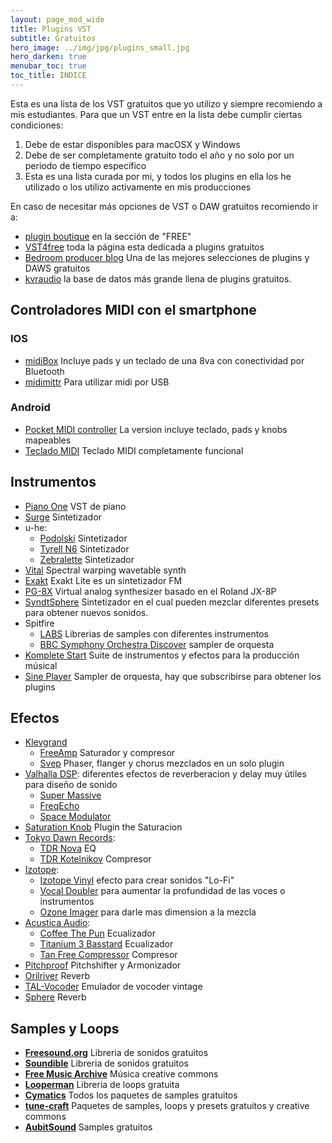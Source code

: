 ```yaml
---
layout: page_mod_wide
title: Plugins VST
subtitle: Gratuitos
hero_image: ../img/jpg/plugins_small.jpg
hero_darken: true
menubar_toc: true
toc_title: INDICE
---
```


Esta es una lista de los VST gratuitos que yo utilizo y siempre recomiendo a mis estudiantes.
Para que un VST entre en la lista debe cumplir ciertas condiciones:

1. Debe de estar disponibles para macOSX y Windows
2. Debe de ser completamente gratuito todo el año y no solo por un periodo de tiempo específico
3. Esta es una lista curada por mi, y todos los plugins en ella los he utilizado o los utilizo activamente en mis producciones

En caso de necesitar más opciones de VST o DAW gratuitos recomiendo ir a:

- [plugin boutique](https://www.pluginboutique.com/) en la sección de "FREE"
- [VST4free](https://vst4free.com/instruments/) toda la página esta dedicada a plugins gratuitos
- [Bedroom producer blog](https://bedroomproducersblog.com/) Una de las mejores selecciones de plugins y DAWS gratuitos
- [kvraudio](https://www.kvraudio.com/plugins/windows/macosx/vst-plugins/vst3-plugins/audio-units/aax-plugins/rack-extensions/instruments/free/most-popular) la base de datos más grande llena de plugins gratuitos.

<!-- ### App de controladores MIDI

- [Tutorial](/{{ site.baseurl }}/midi/2021/02/02/smartphone-como-controlador-midi/) para poder configurar el celular correctamente como controlador midi -->

## Controladores MIDI con el smartphone

### IOS

- [midiBox](https://apps.apple.com/us/app/midibox/id1520136358) Incluye pads y un teclado de una 8va con conectividad por Bluetooth
- [midimittr](http://www.s-r-n.de/midile/) Para utilizar midi por USB

### Android

- [Pocket MIDI controller](https://play.google.com/store/apps/details?id=com.humtools.midikontrol&hl=es_419&gl=US) La version incluye teclado, pads y knobs mapeables
- [Teclado MIDI](https://play.google.com/store/apps/details?id=com.dreamhoundstudios.keyboard&hl=es_419&gl=US) Teclado MIDI completamente funcional

## Instrumentos

- [Piano One](https://neovst.com/piano-one/) VST de piano
- [Surge](https://surge-synthesizer.github.io/) Sintetizador
- u-he:
  - [Podolski](https://u-he.com/products/podolski/) Sintetizador
  - [Tyrell N6](https://u-he.com/products/tyrelln6/) Sintetizador
  - [Zebralette](https://u-he.com/products/zebralette/) Sintetizador
- [Vital](https://vital.audio/) Spectral warping wavetable synth
- [Exakt](https://www.sonicbits.com/exakt-lite.html) Exakt Lite es un sintetizador FM
- [PG-8X](https://sites.google.com/site/mlvst0/) Virtual analog synthesizer basado en el Roland JX-8P
- [SyndtSphere](https://klevgrand.se/products/syndtsphere) Sintetizador en el cual pueden mezclar diferentes presets para obtener nuevos sonidos.
- Spitfire
  - [LABS](https://labs.spitfireaudio.com/) Librerias de samples con diferentes instrumentos
  - [BBC Symphony Orchestra Discover](https://www.spitfireaudio.com/shop/a-z/bbc-symphony-orchestra-discover/) sampler de orquesta
- [Komplete Start](https://www.native-instruments.com/es/products/komplete/bundles/komplete-start/) Suite de instrumentos y efectos para la producción músical
- [Sine Player](https://www.orchestraltools.com/sinefactory) Sampler de orquesta, hay que subscribirse para obtener los plugins

## Efectos

- [Klevgrand](https://klevgrand.se/)
  - [FreeAmp](https://klevgrand.se/products/freeamp) Saturador y compresor
  - [Svep](https://klevgrand.se/products/svep) Phaser, flanger y chorus mezclados en un solo plugin
- [Valhalla DSP](https://valhalladsp.com/): diferentes efectos de reverberacion y delay muy útiles para diseño de sonido
  - [Super Massive](https://valhalladsp.com/shop/reverb/valhalla-supermassive/)
  - [FreqEcho](https://valhalladsp.com/shop/delay/valhalla-freq-echo/)
  - [Space Modulator](https://valhalladsp.com/shop/modulation/valhalla-space-modulator/)
- [Saturation Knob](https://www.softube.com/saturationknob) Plugin the Saturacion
- [Tokyo Dawn Records](https://www.tokyodawn.net/):
  - [TDR Nova](https://www.tokyodawn.net/tdr-nova/) EQ
  - [TDR Kotelnikov](https://www.tokyodawn.net/tdr-kotelnikov/) Compresor
- [Izotope](https://www.izotope.com/):
  - [Izotope Vinyl](https://www.izotope.com/en/products/vinyl.html) efecto para crear sonidos "Lo-Fi"
  - [Vocal Doubler](https://www.izotope.com/en/products/vocal-doubler.html) para aumentar la profundidad de las voces o instrumentos
  - [Ozone Imager](https://www.izotope.com/en/products/ozone-imager.html) para darle mas dimension a la mezcla
- [Acustica Audio](https://www.acustica-audio.com/store):
  - [Coffee The Pun](https://www.acustica-audio.com/store/t/acqua/free) Ecualizador
  - [Titanium 3 Basstard](https://www.acustica-audio.com/store/t/acqua/free) Ecualizador
  - [Tan Free Compressor](https://www.acustica-audio.com/store/t/acqua/free) Compresor
- [Pitchproof](https://aegeanmusic.com/pitchproof-specs) Pitchshifter y Armonizador
- [Orilriver](https://www.kvraudio.com/product/orilriver-by-denis-tihanov) Reverb
- [TAL-Vocoder](https://tal-software.com/products/tal-vocoder) Emulador de vocoder vintage
- [Sphere](https://www.sonicbits.com/sphere.html) Reverb

## Samples y Loops

- **[Freesound.org](https://freesound.org/)** Libreria de sonidos gratuitos
- **[Soundible](https://soundbible.com/)** Libreria de sonidos gratuitos
- **[Free Music Archive](https://freemusicarchive.org/)** Música creative commons
- **[Looperman](https://www.looperman.com/)** Libreria de loops gratuita
- **[Cymatics](https://cymatics.fm/pages/free-download-vault)** Todos los paquetes de samples gratuitos
- **[tune-craft](https://www.tunecraft-sounds.com/free/)** Paquetes de samples, loops y presets gratuitos y creative commons
- **[AubitSound](https://www.aubitsound.com/free-download-library)** Samples gratuitos
